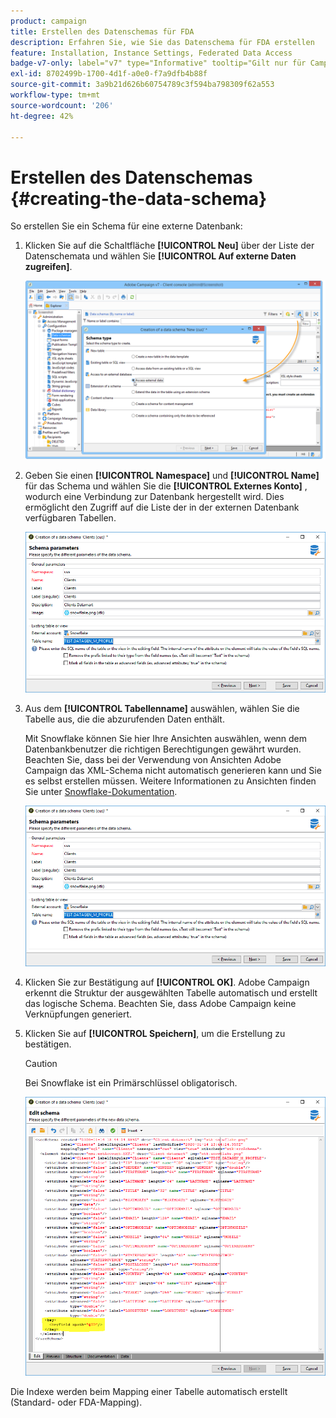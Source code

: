 ```yaml
---
product: campaign
title: Erstellen des Datenschemas für FDA
description: Erfahren Sie, wie Sie das Datenschema für FDA erstellen
feature: Installation, Instance Settings, Federated Data Access
badge-v7-only: label="v7" type="Informative" tooltip="Gilt nur für Campaign Classic v7"
exl-id: 8702499b-1700-4d1f-a0e0-f7a9dfb4b88f
source-git-commit: 3a9b21d626b60754789c3f594ba798309f62a553
workflow-type: tm+mt
source-wordcount: '206'
ht-degree: 42%

---
```


# Erstellen des Datenschemas {#creating-the-data-schema}



So erstellen Sie ein Schema für eine externe Datenbank:

1. Klicken Sie auf die Schaltfläche **[!UICONTROL Neu]** über der Liste der Datenschemata und wählen Sie **[!UICONTROL Auf externe Daten zugreifen]**.

   ![](assets/wf_new_schema_fda.png)

1. Geben Sie einen **[!UICONTROL Namespace]** und  **[!UICONTROL Name]** für das Schema und wählen Sie die **[!UICONTROL Externes Konto]** , wodurch eine Verbindung zur Datenbank hergestellt wird. Dies ermöglicht den Zugriff auf die Liste der in der externen Datenbank verfügbaren Tabellen.

   ![](assets/wf_new_schema_select_table_fda.png)

1. Aus dem **[!UICONTROL Tabellenname]** auswählen, wählen Sie die Tabelle aus, die die abzurufenden Daten enthält.

   Mit Snowflake können Sie hier Ihre Ansichten auswählen, wenn dem Datenbankbenutzer die richtigen Berechtigungen gewährt wurden. Beachten Sie, dass bei der Verwendung von Ansichten Adobe Campaign das XML-Schema nicht automatisch generieren kann und Sie es selbst erstellen müssen. Weitere Informationen zu Ansichten finden Sie unter [Snowflake-Dokumentation](https://docs.snowflake.com/en/user-guide/views-introduction.html).

   ![](assets/wf_new_schema_select_table_fda.png)

1. Klicken Sie zur Bestätigung auf **[!UICONTROL OK]**. Adobe Campaign erkennt die Struktur der ausgewählten Tabelle automatisch und erstellt das logische Schema. Beachten Sie, dass Adobe Campaign keine Verknüpfungen generiert.

1. Klicken Sie auf **[!UICONTROL Speichern]**, um die Erstellung zu bestätigen.

   >[!CAUTION]
   >
   >Bei Snowflake ist ein Primärschlüssel obligatorisch.

   ![](assets/wf_new_schema_generate_fda.png)

Die Indexe werden beim Mapping einer Tabelle automatisch erstellt (Standard- oder FDA-Mapping).
